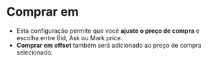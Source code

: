 # **Comprar em** 

- Esta configuração permite que você **ajuste o preço de compra** e escolha entre Bid, Ask ou Mark price. 
- **Comprar em offset** também será adicionado ao preço de compra selecionado.
